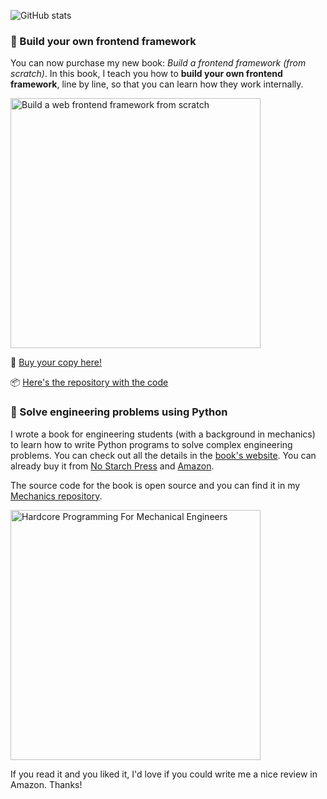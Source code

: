 ![GitHub stats](https://github-readme-stats.vercel.app/api?username=angelsolaorbaiceta&count_private=true&show_icons=true)

### 📖 Build your own frontend framework

You can now purchase my new book: _Build a frontend framework (from scratch)_.
In this book, I teach you how to __build your own frontend framework__, line by line, so that you can learn how they work internally.

<img src="https://github.com/angelsolaorbaiceta/angelsolaorbaiceta/assets/7513343/d79d6891-480f-4c84-a24a-92e6ab42b430" alt="Build a web frontend framework from scratch" width="400" />

📘 [Buy your copy here!](http://mng.bz/aM2o)

📦 [Here's the repository with the code](https://github.com/angelsolaorbaiceta/fe-fwk-book)



### 📖 Solve engineering problems using Python

I wrote a book for engineering students (with a background in mechanics) to learn how to write Python programs to solve complex engineering problems.
You can check out all the details in the [book's website](https://www.hardcoreprogramming.dev/).
You can already buy it from [No Starch Press](https://nostarch.com/hardcore-programming-mechanical-engineers) and [Amazon](https://www.amazon.com/Hardcore-Programming-Engineers-Angel-Sola/dp/1718500785).

The source code for the book is open source and you can find it in my [Mechanics repository](https://github.com/angelsolaorbaiceta/Mechanics).

<img width="400" alt="Hardcore Programming For Mechanical Engineers" src="https://user-images.githubusercontent.com/7513343/127103654-947c5cac-3ac3-433f-97a4-0b2e620ffa7d.jpg">

If you read it and you liked it, I'd love if you could write me a nice review in Amazon.
Thanks!

<!--
**angelsolaorbaiceta/angelsolaorbaiceta** is a ✨ _special_ ✨ repository because its `README.md` (this file) appears on your GitHub profile.

Here are some ideas to get you started:

- 🔭 I’m currently working on ...
- 🌱 I’m currently learning ...
- 👯 I’m looking to collaborate on ...
- 🤔 I’m looking for help with ...
- 💬 Ask me about ...
- 📫 How to reach me: ...
- 😄 Pronouns: ...
- ⚡ Fun fact: ...
-->

